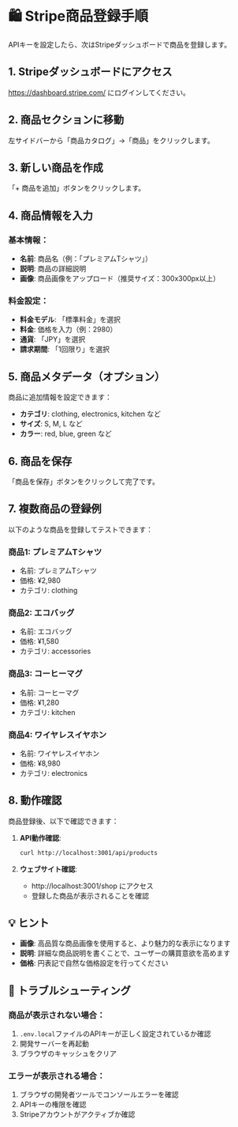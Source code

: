 # 🛍️ Stripe商品登録手順

APIキーを設定したら、次はStripeダッシュボードで商品を登録します。

## 1. Stripeダッシュボードにアクセス

https://dashboard.stripe.com/ にログインしてください。

## 2. 商品セクションに移動

左サイドバーから「商品カタログ」→「商品」をクリックします。

## 3. 新しい商品を作成

「+ 商品を追加」ボタンをクリックします。

## 4. 商品情報を入力

### 基本情報：
- **名前**: 商品名（例：「プレミアムTシャツ」）
- **説明**: 商品の詳細説明
- **画像**: 商品画像をアップロード（推奨サイズ：300x300px以上）

### 料金設定：
- **料金モデル**: 「標準料金」を選択
- **料金**: 価格を入力（例：2980）
- **通貨**: 「JPY」を選択
- **請求期間**: 「1回限り」を選択

## 5. 商品メタデータ（オプション）

商品に追加情報を設定できます：
- **カテゴリ**: clothing, electronics, kitchen など
- **サイズ**: S, M, L など
- **カラー**: red, blue, green など

## 6. 商品を保存

「商品を保存」ボタンをクリックして完了です。

## 7. 複数商品の登録例

以下のような商品を登録してテストできます：

### 商品1: プレミアムTシャツ
- 名前: プレミアムTシャツ
- 価格: ¥2,980
- カテゴリ: clothing

### 商品2: エコバッグ
- 名前: エコバッグ
- 価格: ¥1,580
- カテゴリ: accessories

### 商品3: コーヒーマグ
- 名前: コーヒーマグ
- 価格: ¥1,280
- カテゴリ: kitchen

### 商品4: ワイヤレスイヤホン
- 名前: ワイヤレスイヤホン
- 価格: ¥8,980
- カテゴリ: electronics

## 8. 動作確認

商品登録後、以下で確認できます：

1. **API動作確認**:
   ```bash
   curl http://localhost:3001/api/products
   ```

2. **ウェブサイト確認**:
   - http://localhost:3001/shop にアクセス
   - 登録した商品が表示されることを確認

## 💡 ヒント

- **画像**: 高品質な商品画像を使用すると、より魅力的な表示になります
- **説明**: 詳細な商品説明を書くことで、ユーザーの購買意欲を高めます
- **価格**: 円表記で自然な価格設定を行ってください

## 🔧 トラブルシューティング

### 商品が表示されない場合：
1. `.env.local`ファイルのAPIキーが正しく設定されているか確認
2. 開発サーバーを再起動
3. ブラウザのキャッシュをクリア

### エラーが表示される場合：
1. ブラウザの開発者ツールでコンソールエラーを確認
2. APIキーの権限を確認
3. Stripeアカウントがアクティブか確認 